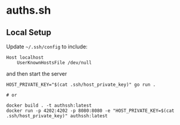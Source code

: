 # auths.sh

## Local Setup

Update `~/.ssh/config` to include:

```
Host localhost
    UserKnownHostsFile /dev/null
```

and then start the server

```
HOST_PRIVATE_KEY="$(cat .ssh/host_private_key)" go run .

# or

docker build . -t authssh:latest
docker run -p 4202:4202 -p 8080:8080 -e "HOST_PRIVATE_KEY=$(cat .ssh/host_private_key)" authssh:latest
```
